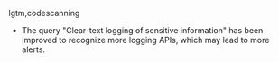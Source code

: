 lgtm,codescanning
* The query "Clear-text logging of sensitive information" has been improved to recognize more logging APIs, which may lead to more alerts.